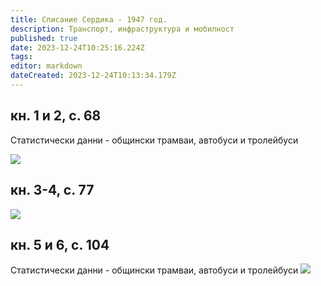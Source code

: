 ```yaml
---
title: Списание Сердика - 1947 год.
description: Транспорт, инфраструктура и мобилност
published: true
date: 2023-12-24T10:25:16.224Z
tags: 
editor: markdown
dateCreated: 2023-12-24T10:13:34.179Z
---
```



## кн. 1 и 2, с. 68
Статистически данни - общински трамваи, автобуси и тролейбуси

<img src="https://drive.google.com/uc?id=1axZPS3I9ol_Dgam2h5KZHc1dvR5ij_fZ">

## кн. 3-4, с. 77
<img src="https://drive.google.com/uc?id=1Pw0s1go9lKQruEWL6-F_IrzpEF2tT-vD">


## кн. 5 и 6, с. 104
Статистически данни - общински трамваи, автобуси и тролейбуси
<img src="https://drive.google.com/uc?id=1rY8dXGYIzRk89bK8Ls1P7U9LCRjKL4DT">